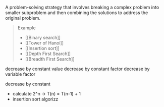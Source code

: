 A problem-solving strategy that involves breaking a complex problem into smaller subproblem and then combining the solutions to address the original problem.

> Example
> - [[Binary search]]
> - [[Tower of Hanoi]]
> - [[Insertion sort]]
> - [[Depth First Search]]
> - [[Breadth First Search]]

decrease by constant value
decrease by constant factor
decrease by variable factor

decrease by constant
- calculate 2^n → T(n) = T(n-1) + 1
- insertion sort algorizz

